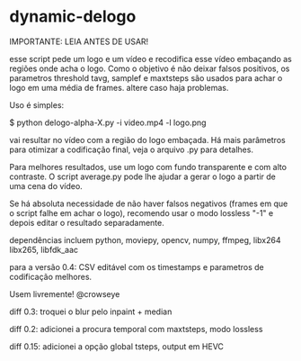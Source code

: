 # dynamic-delogo

IMPORTANTE: LEIA ANTES DE USAR!

esse script pede um logo e um vídeo e recodifica esse vídeo embaçando
as regiões onde acha o logo.
Como o objetivo é não deixar falsos positivos, os parametros threshold
tavg, samplef e maxtsteps são usados para achar o logo em uma média de 
frames. altere caso haja problemas.


Uso é simples:

$ python delogo-alpha-X.py -i video.mp4 -l logo.png 

vai resultar no vídeo com a região do logo embaçada. Há mais parâmetros
para otimizar a codificação final, veja o arquivo .py para detalhes.


Para melhores resultados, use um logo com fundo transparente e com alto 
contraste. O script average.py pode lhe ajudar a gerar o logo a partir de uma 
cena do vídeo.


Se há absoluta necessidade de não haver falsos negativos (frames em que o
script falhe em achar o logo), recomendo usar o modo lossless "-1" e depois
editar o resultado separadamente.


dependências incluem python, moviepy, opencv, numpy, ffmpeg, libx264
   libx265, libfdk_aac


para a versão 0.4: CSV editável com os timestamps e parametros de
codificação melhores.


Usem livremente! @crowseye


diff 0.3: troquei o blur pelo inpaint + median

diff 0.2: adicionei a procura temporal com maxtsteps, modo lossless

diff 0.15: adicionei a opção global tsteps, output em HEVC
